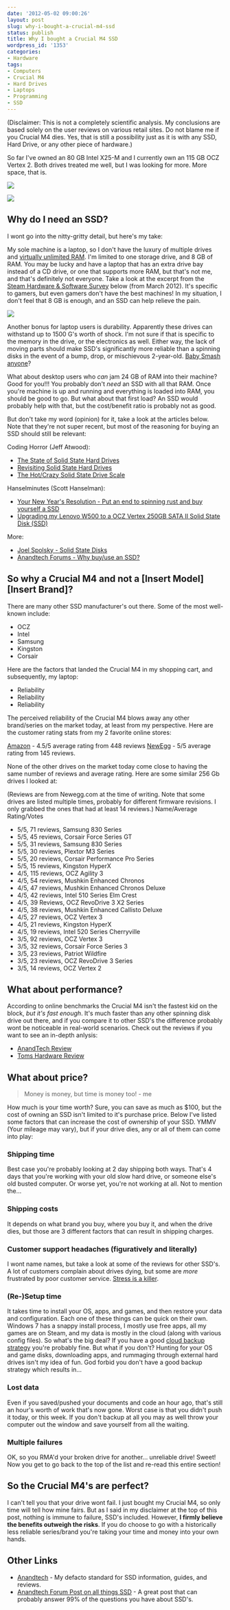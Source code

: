 ```yaml
---
date: '2012-05-02 09:00:26'
layout: post
slug: why-i-bought-a-crucial-m4-ssd
status: publish
title: Why I bought a Crucial M4 SSD
wordpress_id: '1353'
categories:
- Hardware
tags:
- Computers
- Crucial M4
- Hard Drives
- Laptops
- Programming
- SSD
---
```


(Disclaimer: This is not a completely scientific analysis.  My conclusions are based solely on the user reviews on various retail sites.  Do not blame me if you Crucial M4 dies.  Yes, that is still a possibility just as it is with any SSD, Hard Drive, or any other piece of hardware.)

So far I've owned an 80 GB Intel X25-M and I currently own an 115 GB OCZ Vertex 2.  Both drives treated me well, but I was looking for more.  More space, that is.

<span class="caption" title="Intel X25-M SATA Solid State Drive (SSD)"></span>[![](http://www.johnnycode.com/blog/wp-content/uploads/2012/04/Intel-X25-M-SATA-Solid-State-Drive-SSD.png)](http://www.johnnycode.com/blog/wp-content/uploads/2012/04/Intel-X25-M-SATA-Solid-State-Drive-SSD.png)

<span class="caption" title="OCZ Vertex 2"></span>[![](http://www.johnnycode.com/blog/wp-content/uploads/2012/04/vertex2_new_angle_1.png)](http://www.johnnycode.com/blog/wp-content/uploads/2012/04/vertex2_new_angle_1.png)

## Why do I need an SSD?

I wont go into the nitty-gritty detail, but here's my take:

My sole machine is a laptop, so I don't have the luxury of multiple drives and [virtually unlimited RAM](http://www.codinghorror.com/blog/2011/01/24-gigabytes-of-memory-ought-to-be-enough-for-anybody.html).  I'm limited to one storage drive, and 8 GB of RAM.  You may be lucky and have a laptop that has an extra drive bay instead of a CD drive, or one that supports more RAM, but that's not me, and that's definitely not everyone.  Take a look at the excerpt from the [Steam Hardware & Software Survey](http://store.steampowered.com/hwsurvey) below (from March 2012).  It's specific to gamers, but even gamers don't have the best machines!  In my situation, I don't feel that 8 GB is enough, and an SSD can help relieve the pain.

<span class="caption" title="Steam Hardware & Software Survey - RAM stats"></span>[![](http://www.johnnycode.com/blog/wp-content/uploads/2012/04/Steam-Hardware-Software-Survey-Google-Chrome_2012-04-25_13-05-02.png)](http://www.johnnycode.com/blog/wp-content/uploads/2012/04/Steam-Hardware-Software-Survey-Google-Chrome_2012-04-25_13-05-02.png)

Another bonus for laptop users is durability.  Apparently these drives can withstand up to 1500 G's worth of shock.  I'm not sure if that is specific to the memory in the drive, or the electronics as well.  Either way, the lack of moving parts should make SSD's significantly more reliable than a spinning disks in the event of a bump, drop, or mischievous 2-year-old.  [Baby Smash anyone](http://www.hanselman.com/babysmash/)?

What about desktop users who _can_ jam 24 GB of RAM into their machine?  Good for you!!!  You probably don't _need_ an SSD with all that RAM.  Once you're machine is up and running and everything is loaded into RAM, you should be good to go.  But what about that first load?  An SSD would probably help with that, but the cost/benefit ratio is probably not as good.

But don't take my word (opinion) for it, take a look at the articles below.  Note that they're not super recent, but most of the reasoning for buying an SSD should still be relevant:

Coding Horror (Jeff Atwood):

  * [The State of Solid State Hard Drives](http://www.codinghorror.com/blog/2009/10/the-state-of-solid-state-hard-drives.html)
  * [Revisiting Solid State Hard Drives](http://www.codinghorror.com/blog/2010/09/revisiting-solid-state-hard-drives.html)
  * [The Hot/Crazy Solid State Drive Scale](http://www.codinghorror.com/blog/2011/05/the-hot-crazy-solid-state-drive-scale.html)

Hanselminutes (Scott Hanselman):

  * [Your New Year's Resolution - Put an end to spinning rust and buy yourself a SSD](http://www.hanselman.com/blog/YourNewYearsResolutionPutAnEndToSpinningRustAndBuyYourselfASSD.aspx)
  * [Upgrading my Lenovo W500 to a OCZ Vertex 250GB SATA II Solid State Disk (SSD)](http://www.hanselman.com/blog/UpgradingMyLenovoW500ToAOCZVertex250GBSATAIISolidStateDiskSSD.aspx)

More:

  * [Joel Spolsky - Solid State Disks](http://www.joelonsoftware.com/items/2009/03/27.html)
  * [Anandtech Forums - Why buy/use an SSD?](http://forums.anandtech.com/showthread.php?p=29731857&postcount=2)

## So why a Crucial M4 and not a [Insert Model] [Insert Brand]?

There are many other SSD manufacturer's out there.  Some of the most well-known include:

  * OCZ
  * Intel
  * Samsung
  * Kingston
  * Corsair

Here are the factors that landed the Crucial M4 in my shopping cart, and subsequently, my laptop:
	
  * Reliability
  * Reliability
  * Reliability

The perceived reliability of the Crucial M4 blows away any other brand/series on the market today, at least from my perspective.  Here are the customer rating stats from my 2 favorite online stores:

[Amazon](http://www.amazon.com/Crucial-2-5-Inch-Solid-State-CT256M4SSD2/dp/B004W2JL2A/ref=sr_1_3?ie=UTF8&qid=1335543334&sr=8-3) - 4.5/5 average rating from 448 reviews
[NewEgg](http://www.newegg.com/Product/Product.aspx?Item=N82E16820148443) - 5/5 average rating from 145 reviews.

None of the other drives on the market today come close to having the same number of reviews and average rating.  Here are some similar 256 Gb drives I looked at:

(Reviews are from Newegg.com at the time of writing.  Note that some drives are listed multiple times, probably for different firmware revisions.  I only grabbed the ones that had at least 14 reviews.)
Name/Average Rating/Votes
	
  * 5/5, 71 reviews, Samsung 830 Series
  * 5/5, 45 reviews, Corsair Force Series GT
  * 5/5, 31 reviews, Samsung 830 Series
  * 5/5, 30 reviews, Plextor M3 Series
  * 5/5, 20 reviews, Corsair Performance Pro Series
  * 5/5, 15 reviews, Kingston HyperX
  * 4/5, 115 reviews, OCZ Agility 3
  * 4/5, 54 reviews, Mushkin Enhanced Chronos
  * 4/5, 47 reviews, Mushkin Enhanced Chronos Deluxe
  * 4/5, 42 reviews, Intel 510 Series Elm Crest
  * 4/5, 39 Reviews, OCZ RevoDrive 3 X2 Series
  * 4/5, 38 reviews, Mushkin Enhanced Callisto Deluxe
  * 4/5, 27 reviews, OCZ Vertex 3
  * 4/5, 21 reviews, Kingston HyperX
  * 4/5, 19 reviews, Intel 520 Series Cherryville
  * 3/5, 92 reviews, OCZ Vertex 3
  * 3/5, 32 reviews, Corsair Force Series 3
  * 3/5, 23 reviews, Patriot Wildfire
  * 3/5, 23 reviews, OCZ RevoDrive 3 Series
  * 3/5, 14 reviews, OCZ Vertex 2

## What about performance?

According to online benchmarks the Crucial M4 isn't the fastest kid on the block, _but it's fast enough_.  It's much faster than any other spinning disk drive out there, and if you compare it to other SSD's the difference probably wont be noticeable in real-world scenarios.  Check out the reviews if you want to see an in-depth anlysis:

  * [AnandTech Review](http://www.anandtech.com/show/4253/the-crucial-m4-micron-c400-ssd-review)
  * [Toms Hardware Review](http://www.tomshardware.com/reviews/m4-ssd-capacity-comparison,2957.html)

## What about price?

> Money is money, but time is money too! \- me

How much is your time worth?  Sure, you can save as much as $100, but the cost of owning an SSD isn't limited to it's purchase price. Below I've listed some factors that can increase the cost of ownership of your SSD.  YMMV (Your mileage may vary), but if your drive dies, any or all of them can come into play:

### Shipping time

Best case you're probably looking at 2 day shipping both ways.  That's 4 days that you're working with your old slow hard drive, or someone else's old busted computer.  Or worse yet, you're not working at all.  Not to mention the...

### Shipping costs

It depends on what brand you buy, where you buy it, and when the drive dies, but those are 3 different factors that can result in shipping charges.

### Customer support headaches (figuratively and literally)

I wont name names, but take a look at some of the reviews for other SSD's.  A lot of customers complain about drives dying, but some are _more_ frustrated by poor customer service. [Stress is a killer](http://en.wikipedia.org/wiki/Stress_(psychological)#Stress_responses).

### (Re-)Setup time

It takes time to install your OS, apps, and games, and then restore your data and configuration.  Each one of these things can be quick on their own.  Windows 7 has a snappy install process, I mostly use free apps, all my games are on Steam, and my data is mostly in the cloud (along with various config files).  So what's the big deal?  If you have a good [cloud backup strategy](http://www.johnnycode.com/blog/2012/04/25/my-cloud-backup-strategy/) you're probably fine.  But what if you don't?  Hunting for your OS and game disks, downloading apps, and rummaging through external hard drives isn't my idea of fun.  God forbid you don't have a good backup strategy which results in...

### Lost data

Even if you saved/pushed your documents and code an hour ago, that's still an hour's worth of work that's now gone.  Worst case is that you didn't push it today, or this week.  If you don't backup at all you may as well throw your computer out the window and save yourself from all the waiting.

### Multiple failures

OK, so you RMA'd your broken drive for another... unreliable drive!  Sweet!  Now you get to go back to the top of the list and re-read this entire section!

## So the Crucial M4's are perfect?

I can't tell you that your drive wont fail.  I just bought my Crucial M4, so only time will tell how mine fairs.  But as I said in my disclaimer at the top of this post, nothing is immune to failure, SSD's included.  However, **I firmly believe the benefits outweigh the risks**.  If you do choose to go with a historically less reliable series/brand you're taking your time and money into your own hands.

## Other Links

  * [Anandtech](http://forums.anandtech.com) - My defacto standard for SSD information, guides, and reviews.
  * [Anandtech Forum Post on all things SSD](http://forums.anandtech.com/showthread.php?t=2069761) - A great post that can probably answer 99% of the questions you have about SSD's.


